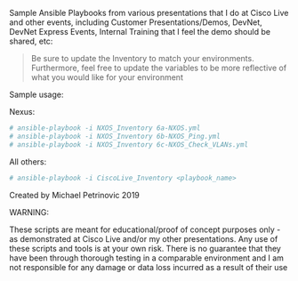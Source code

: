 Sample Ansible Playbooks from various presentations that I do at Cisco Live and other events, including Customer Presentations/Demos, DevNet, DevNet Express Events, Internal Training that I feel the demo should be shared, etc:

> Be sure to update the Inventory to match your environments. Furthermore, feel free to update the variables to be more reflective of what you would like for your environment

Sample usage:

Nexus:
```YAML
# ansible-playbook -i NXOS_Inventory 6a-NXOS.yml
# ansible-playbook -i NXOS_Inventory 6b-NXOS_Ping.yml
# ansible-playbook -i NXOS_Inventory 6c-NXOS_Check_VLANs.yml
```

All others:
```YAML
# ansible-playbook -i CiscoLive_Inventory <playbook_name>
```


Created by Michael Petrinovic 2019


WARNING:

These scripts are meant for educational/proof of concept purposes only - as demonstrated at Cisco Live and/or my other presentations. Any use of these scripts and tools is at your own risk. There is no guarantee that they have been through thorough testing in a comparable environment and I am not responsible for any damage or data loss incurred as a result of their use
